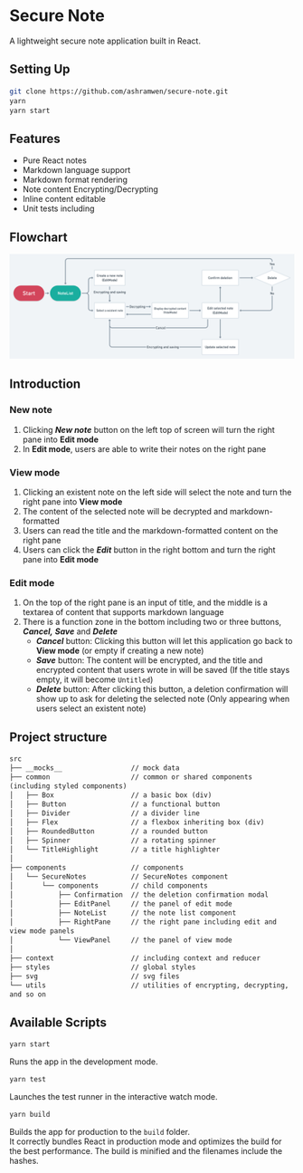 # Secure Note

A lightweight secure note application built in React.

## Setting Up

```bash
git clone https://github.com/ashramwen/secure-note.git
yarn
yarn start
```

## **Features**

- Pure React notes
- Markdown language support
- Markdown format rendering
- Note content Encrypting/Decrypting
- Inline content editable
- Unit tests including

## Flowchart

![flowchart](https://github.com/ashramwen/secure-note/blob/main/flowchart.png)

## Introduction

### New note

1. Clicking **_New note_** button on the left top of screen will turn the right pane into **Edit mode**
2. In **Edit mode**, users are able to write their notes on the right pane

### View mode

1. Clicking an existent note on the left side will select the note and turn the right pane into **View mode**
2. The content of the selected note will be decrypted and markdown-formatted
3. Users can read the title and the markdown-formatted content on the right pane
4. Users can click the **_Edit_** button in the right bottom and turn the right pane into **Edit mode**

### Edit mode

1. On the top of the right pane is an input of title, and the middle is a textarea of content that supports markdown language
2. There is a function zone in the bottom including two or three buttons, **_Cancel,_** **_Save_** and **_Delete_**
   - **_Cancel_** button: Clicking this button will let this application go back to **View mode** (or empty if creating a new note)
   - **_Save_** button: The content will be encrypted, and the title and encrypted content that users wrote in will be saved (If the title stays empty, it will become `Untitled`)
   - **_Delete_** button: After clicking this button, a deletion confirmation will show up to ask for deleting the selected note (Only appearing when users select an existent note)

## Project structure

```
src
├── __mocks__                 // mock data
├── common                    // common or shared components (including styled components)
│   ├── Box                   // a basic box (div)
│   ├── Button                // a functional button
│   ├── Divider               // a divider line
│   ├── Flex                  // a flexbox inheriting box (div)
│   ├── RoundedButton         // a rounded button
│   ├── Spinner               // a rotating spinner
│   └── TitleHighlight        // a title highlighter
│
├── components                // components
│   └── SecureNotes           // SecureNotes component
│       └── components        // child components
│           ├── Confirmation  // the deletion confirmation modal
│           ├── EditPanel     // the panel of edit mode
│           ├── NoteList      // the note list component
│           ├── RightPane     // the right pane including edit and view mode panels
│           └── ViewPanel     // the panel of view mode
│
├── context                   // including context and reducer
├── styles                    // global styles
├── svg                       // svg files
└── utils                     // utilities of encrypting, decrypting, and so on
```

## Available Scripts

```sh
yarn start
```

Runs the app in the development mode.

```sh
yarn test
```

Launches the test runner in the interactive watch mode.

```sh
yarn build
```

Builds the app for production to the `build` folder.<br />
It correctly bundles React in production mode and optimizes the build for the best performance.
The build is minified and the filenames include the hashes.<br />
